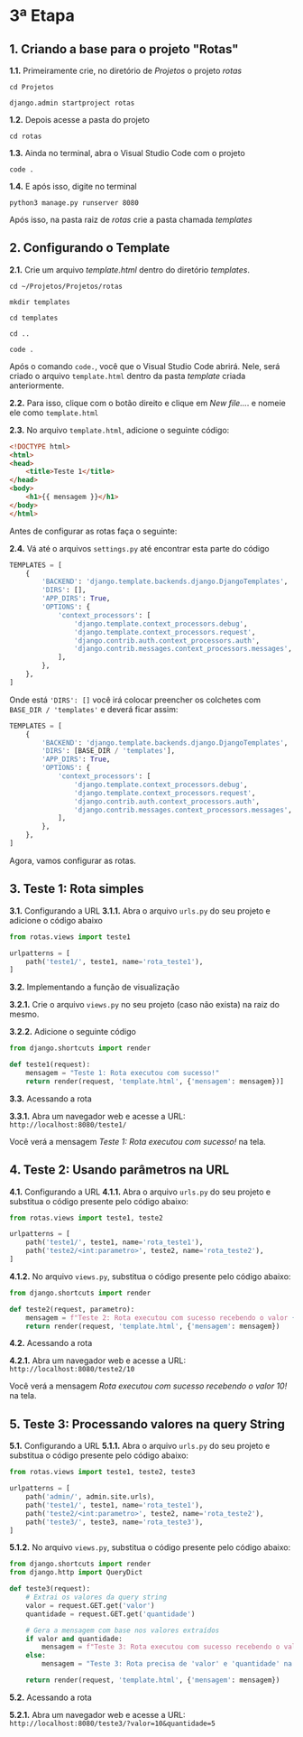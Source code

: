 # 3ª Etapa

## 1. Criando a base para o projeto "Rotas"

**1.1.** Primeiramente crie, no diretório de *Projetos* o projeto *rotas*
```
cd Projetos
```
```
django.admin startproject rotas
```

**1.2.** Depois acesse a pasta do projeto
```
cd rotas
```

**1.3.**  Ainda no terminal, abra o Visual Studio Code com o projeto
```
code .
```

**1.4.** E após isso, digite no terminal
```
python3 manage.py runserver 8080
```

Após isso, na pasta raiz de *rotas* crie a pasta chamada *templates*

## 2. Configurando o Template

**2.1.** Crie um arquivo *template.html* dentro do diretório *templates*.
```
cd ~/Projetos/Projetos/rotas
```
```
mkdir templates
```
```
cd templates
```
```
cd ..
```
```
code .
```

Após o comando ```code.```, você que o Visual Studio Code abrirá. Nele, será criado o arquivo ```template.html``` dentro da pasta *template* criada anteriormente.

**2.2.** Para isso, clique com o botão direito e clique em *New file...*. e nomeie ele como ```template.html```

**2.3.** No arquivo ```template.html```, adicione o seguinte código:
``` HTML
<!DOCTYPE html>
<html>
<head>
    <title>Teste 1</title>
</head>
<body>
    <h1>{{ mensagem }}</h1>
</body>
</html>
```

Antes de configurar as rotas faça o seguinte:

**2.4.** Vá até o arquivos ```settings.py``` até encontrar esta parte do código

``` Python
TEMPLATES = [
    {
        'BACKEND': 'django.template.backends.django.DjangoTemplates',
        'DIRS': [],
        'APP_DIRS': True,
        'OPTIONS': {
            'context_processors': [
                'django.template.context_processors.debug',
                'django.template.context_processors.request',
                'django.contrib.auth.context_processors.auth',
                'django.contrib.messages.context_processors.messages',
            ],
        },
    },
]
```

Onde está ```'DIRS': []``` você irá colocar preencher os colchetes com ```BASE_DIR / 'templates'``` e deverá ficar assim:

``` Python
TEMPLATES = [
    {
        'BACKEND': 'django.template.backends.django.DjangoTemplates',
        'DIRS': [BASE_DIR / 'templates'],
        'APP_DIRS': True,
        'OPTIONS': {
            'context_processors': [
                'django.template.context_processors.debug',
                'django.template.context_processors.request',
                'django.contrib.auth.context_processors.auth',
                'django.contrib.messages.context_processors.messages',
            ],
        },
    },
]
```

Agora, vamos configurar as rotas.

## 3. Teste 1: Rota simples

**3.1.** Configurando a URL
**3.1.1.** Abra o arquivo ```urls.py``` do seu projeto e adicione o código abaixo
``` Python
from rotas.views import teste1

urlpatterns = [
    path('teste1/', teste1, name='rota_teste1'),
]
```

**3.2.** Implementando a função de visualização

**3.2.1.** Crie o arquivo ```views.py``` no seu projeto (caso não exista) na raiz do mesmo.

**3.2.2.** Adicione o seguinte código
``` Python
from django.shortcuts import render

def teste1(request):
    mensagem = "Teste 1: Rota executou com sucesso!"
    return render(request, 'template.html', {'mensagem': mensagem})]
```

**3.3.** Acessando a rota

**3.3.1.** Abra um navegador web e acesse a URL: ```http://localhost:8080/teste1/```

Você verá a mensagem *Teste 1: Rota executou com sucesso!* na tela.

## 4. Teste 2: Usando parâmetros na URL

**4.1.** Configurando a URL
**4.1.1.** Abra o arquivo ```urls.py``` do seu projeto e substitua o código presente pelo código abaixo:
``` Python
from rotas.views import teste1, teste2

urlpatterns = [
    path('teste1/', teste1, name='rota_teste1'),
    path('teste2/<int:parametro>', teste2, name='rota_teste2'),
]
```

**4.1.2.** No arquivo ```views.py```, substitua o código presente pelo código abaixo:
``` Python
from django.shortcuts import render

def teste2(request, parametro):
    mensagem = f"Teste 2: Rota executou com sucesso recebendo o valor {parametro}!"
    return render(request, 'template.html', {'mensagem': mensagem})
```

**4.2.** Acessando a rota

**4.2.1.** Abra um navegador web e acesse a URL: ```http://localhost:8080/teste2/10```

Você verá a mensagem *Rota executou com sucesso recebendo o valor 10!* na tela.

## 5. Teste 3: Processando valores na query String

**5.1.** Configurando a URL
**5.1.1.** Abra o arquivo ```urls.py``` do seu projeto e substitua o código presente pelo código abaixo:
``` Python
from rotas.views import teste1, teste2, teste3

urlpatterns = [
    path('admin/', admin.site.urls),
    path('teste1/', teste1, name='rota_teste1'),
    path('teste2/<int:parametro>', teste2, name='rota_teste2'),
    path('teste3/', teste3, name='rota_teste3'),
]
```

**5.1.2.** No arquivo ```views.py```, substitua o código presente pelo código abaixo:
``` Python
from django.shortcuts import render
from django.http import QueryDict

def teste3(request):
    # Extrai os valores da query string
    valor = request.GET.get('valor')
    quantidade = request.GET.get('quantidade')

    # Gera a mensagem com base nos valores extraídos
    if valor and quantidade:
        mensagem = f"Teste 3: Rota executou com sucesso recebendo o valor {valor} e quantidade {quantidade}!"
    else:
        mensagem = "Teste 3: Rota precisa de 'valor' e 'quantidade' na query string!"

    return render(request, 'template.html', {'mensagem': mensagem})
```

**5.2.** Acessando a rota

**5.2.1.** Abra um navegador web e acesse a URL: ```http://localhost:8080/teste3/?valor=10&quantidade=5```

